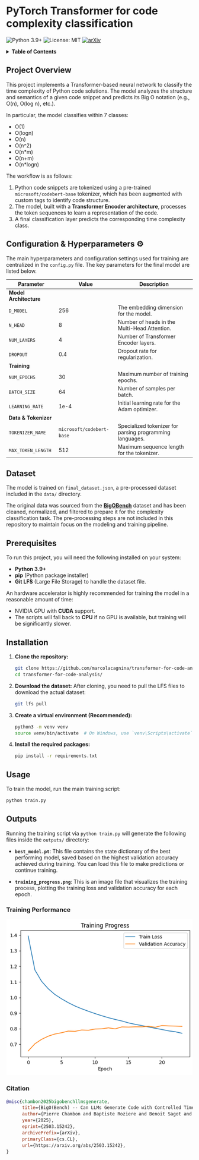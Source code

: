 # PyTorch Transformer for code complexity classification

![Python 3.9+](https://img.shields.io/badge/Python-3.9+-blue.svg)
![License: MIT](https://img.shields.io/badge/License-MIT-yellow.svg)
[![arXiv](https://img.shields.io/badge/arXiv-2503.15242-b31b1b.svg)](https://arxiv.org/abs/2503.15242)

<details>
  <summary><strong>Table of Contents</strong></summary>
  <ol>
    <li><a href="#project-overview">Project Overview</a></li>
    <li><a href="#configuration--hyperparameters-️">Configuration & Hyperparameters</a></li>
    <li><a href="#dataset">Dataset</a></li>
    <li><a href="#prerequisites">Prerequisites</a></li>
    <li><a href="#installation">Installation</a></li>
    <li><a href="#usage">Usage</a></li>
    <li><a href="#outputs">Outputs</a>
        <ul>
            <li><a href="#training-performance">Training Performance</a></li>
            <li><a href="#citation">Citation</a></li>
        </ul>
    </li>
  </ol>
</details>

## Project Overview

This project implements a Transformer-based neural network to classify the time complexity of Python code solutions. 
The model analyzes the structure and semantics of a given code snippet and predicts its Big O notation (e.g., O(n), O(log n), etc.).

In particular, the model classifies within 7 classes:
- O(1)
- O(logn)
- O(n)
- O(n^2)
- O(n*m)
- O(n+m)
- O(n*logn)

The workflow is as follows:
1.  Python code snippets are tokenized using a pre-trained `microsoft/codebert-base` tokenizer, which has been augmented with custom tags to identify code structure.
2.  The model, built with a **Transformer Encoder architecture**, processes the token sequences to learn a representation of the code.
3.  A final classification layer predicts the corresponding time complexity class.

## Configuration & Hyperparameters ⚙️
The main hyperparameters and configuration settings used for training are centralized in the `config.py` file. 
The key parameters for the final model are listed below.

| Parameter             | Value                     | Description                               |
| --------------------- | ------------------------- | ----------------------------------------- |
| **Model Architecture**|                           |                                           |
| `D_MODEL`             | 256                       | The embedding dimension for the model.    |
| `N_HEAD`              | 8                         | Number of heads in the Multi-Head Attention. |
| `NUM_LAYERS`          | 4                         | Number of Transformer Encoder layers.     |
| `DROPOUT`             | 0.4                       | Dropout rate for regularization.          |
| **Training** |                           |                                           |
| `NUM_EPOCHS`          | 30                        | Maximum number of training epochs.        |
| `BATCH_SIZE`          | 64                        | Number of samples per batch.              |
| `LEARNING_RATE`       | 1e-4                      | Initial learning rate for the Adam optimizer. |
| **Data & Tokenizer** |                           |                                           |
| `TOKENIZER_NAME`      | `microsoft/codebert-base` | Specialized tokenizer for parsing programming languages. |
| `MAX_TOKEN_LENGTH`    | 512                       | Maximum sequence length for the tokenizer.|



## Dataset

The model is trained on `final_dataset.json`, a pre-processed dataset included in the `data/` directory.

The original data was sourced from the [**BigOBench**](https://huggingface.co/datasets/facebook/BigOBench) dataset and has been cleaned, normalized, and filtered to prepare it for the complexity classification task. 
The pre-processing steps are not included in this repository to maintain focus on the modeling and training pipeline.

## Prerequisites

To run this project, you will need the following installed on your system:

* **Python 3.9+**
* **pip** (Python package installer)
* **Git LFS** (Large File Storage) to handle the dataset file.

An hardware accelerator is highly recommended for training the model in a reasonable amount of time:
* NVIDIA GPU with **CUDA** support.
* The scripts will fall back to **CPU** if no GPU is available, but training will be significantly slower.

## Installation

1.  **Clone the repository:**
    ```bash
    git clone https://github.com/marcolacagnina/transformer-for-code-analysis.git
    cd transformer-for-code-analysis/
    ```

2.  **Download the dataset:**
    After cloning, you need to pull the LFS files to download the actual dataset:
    ```bash
    git lfs pull
    ```

3.  **Create a virtual environment (Recommended):**
    ```bash
    python3 -m venv venv
    source venv/bin/activate  # On Windows, use `venv\Scripts\activate`
    ```

4.  **Install the required packages:**
    ```bash
    pip install -r requirements.txt
    ```

## Usage

To train the model, run the main training script:
```bash
python train.py
```

## Outputs
Running the training script via `python train.py` will generate the following files inside the `outputs/` directory:

* **`best_model.pt`**: This file contains the state dictionary of the best performing model, saved based on the highest validation accuracy achieved during training. You can load this file to make predictions or continue training.

* **`training_progress.png`**: This is an image file that visualizes the training process, plotting the training loss and validation accuracy for each epoch.

### Training Performance

![Training Progress](outputs/training_progress.png)

### Citation

```bibtex
@misc{chambon2025bigobenchllmsgenerate,
      title={BigO(Bench) -- Can LLMs Generate Code with Controlled Time and Space Complexity?}, 
      author={Pierre Chambon and Baptiste Roziere and Benoit Sagot and Gabriel Synnaeve},
      year={2025},
      eprint={2503.15242},
      archivePrefix={arXiv},
      primaryClass={cs.CL},
      url={https://arxiv.org/abs/2503.15242}, 
}
